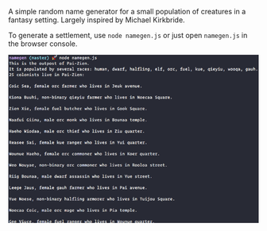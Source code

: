 A simple random name generator for a small population of creatures in a fantasy setting. Largely inspired by Michael Kirkbride.

To generate a settlement, use `node namegen.js` or just open `namegen.js` in the browser console.

![screenshot](/example.png)

